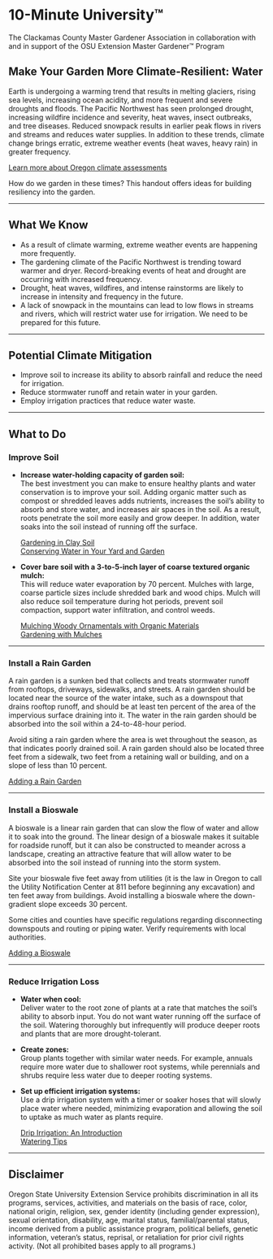 # 10-Minute University™  
The Clackamas County Master Gardener Association in collaboration with and in support of the OSU Extension Master Gardener™ Program  

## Make Your Garden More Climate-Resilient: Water  

Earth is undergoing a warming trend that results in melting glaciers, rising sea levels, increasing ocean acidity, and more frequent and severe droughts and floods. The Pacific Northwest has seen prolonged drought, increasing wildfire incidence and severity, heat waves, insect outbreaks, and tree diseases. Reduced snowpack results in earlier peak flows in rivers and streams and reduces water supplies. In addition to these trends, climate change brings erratic, extreme weather events (heat waves, heavy rain) in greater frequency.  

[Learn more about Oregon climate assessments](https://blogs.oregonstate.edu/occri/oregon-climate-assessments/)  

How do we garden in these times? This handout offers ideas for building resiliency into the garden.  

---

## What We Know  

- As a result of climate warming, extreme weather events are happening more frequently.  
- The gardening climate of the Pacific Northwest is trending toward warmer and dryer. Record-breaking events of heat and drought are occurring with increased frequency.  
- Drought, heat waves, wildfires, and intense rainstorms are likely to increase in intensity and frequency in the future.  
- A lack of snowpack in the mountains can lead to low flows in streams and rivers, which will restrict water use for irrigation. We need to be prepared for this future.  

---

## Potential Climate Mitigation  

- Improve soil to increase its ability to absorb rainfall and reduce the need for irrigation.  
- Reduce stormwater runoff and retain water in your garden.  
- Employ irrigation practices that reduce water waste.  

---

## What to Do  

### Improve Soil  

- **Increase water-holding capacity of garden soil:**  
  The best investment you can make to ensure healthy plants and water conservation is to improve your soil. Adding organic matter such as compost or shredded leaves adds nutrients, increases the soil’s ability to absorb and store water, and increases air spaces in the soil. As a result, roots penetrate the soil more easily and grow deeper. In addition, water soaks into the soil instead of running off the surface.  

  [Gardening in Clay Soil](https://cmastergardeners.files.wordpress.com/2022/02/gardening-in-clay-soil.pdf)  
  [Conserving Water in Your Yard and Garden](https://catalog.extension.oregonstate.edu/sites/catalog/files/project/pdf/em9125.pdf)  

- **Cover bare soil with a 3-to-5-inch layer of coarse textured organic mulch:**  
  This will reduce water evaporation by 70 percent. Mulches with large, coarse particle sizes include shredded bark and wood chips. Mulch will also reduce soil temperature during hot periods, prevent soil compaction, support water infiltration, and control weeds.  

  [Mulching Woody Ornamentals with Organic Materials](https://catalog.extension.oregonstate.edu/sites/catalog/files/project/pdf/ec1629.pdf)  
  [Gardening with Mulches](https://cmastergardeners.files.wordpress.com/2022/02/gardening-with-mulch.pdf)  

---

### Install a Rain Garden  

A rain garden is a sunken bed that collects and treats stormwater runoff from rooftops, driveways, sidewalks, and streets. A rain garden should be located near the source of the water intake, such as a downspout that drains rooftop runoff, and should be at least ten percent of the area of the impervious surface draining into it. The water in the rain garden should be absorbed into the soil within a 24-to-48-hour period.  

Avoid siting a rain garden where the area is wet throughout the season, as that indicates poorly drained soil. A rain garden should also be located three feet from a sidewalk, two feet from a retaining wall or building, and on a slope of less than 10 percent.  

[Adding a Rain Garden](https://cmastergardeners.files.wordpress.com/2023/04/adding-a-rain-garden.pdf)  

---

### Install a Bioswale  

A bioswale is a linear rain garden that can slow the flow of water and allow it to soak into the ground. The linear design of a bioswale makes it suitable for roadside runoff, but it can also be constructed to meander across a landscape, creating an attractive feature that will allow water to be absorbed into the soil instead of running into the storm system.  

Site your bioswale five feet away from utilities (it is the law in Oregon to call the Utility Notification Center at 811 before beginning any excavation) and ten feet away from buildings. Avoid installing a bioswale where the down-gradient slope exceeds 30 percent.  

Some cities and counties have specific regulations regarding disconnecting downspouts and routing or piping water. Verify requirements with local authorities.  

[Adding a Bioswale](https://cmastergardeners.files.wordpress.com/2023/04/adding-a-bioswale.pdf)  

---

### Reduce Irrigation Loss  

- **Water when cool:**  
  Deliver water to the root zone of plants at a rate that matches the soil’s ability to absorb input. You do not want water running off the surface of the soil. Watering thoroughly but infrequently will produce deeper roots and plants that are more drought-tolerant.  

- **Create zones:**  
  Group plants together with similar water needs. For example, annuals require more water due to shallower root systems, while perennials and shrubs require less water due to deeper rooting systems.  

- **Set up efficient irrigation systems:**  
  Use a drip irrigation system with a timer or soaker hoses that will slowly place water where needed, minimizing evaporation and allowing the soil to uptake as much water as plants require.  

  [Drip Irrigation: An Introduction](https://extension.oregonstate.edu/catalog/pub/em8782-s)  
  [Watering Tips](https://cmastergardeners.files.wordpress.com/2022/02/watering-tips.pdf)  

---

## Disclaimer  

Oregon State University Extension Service prohibits discrimination in all its programs, services, activities, and materials on the basis of race, color, national origin, religion, sex, gender identity (including gender expression), sexual orientation, disability, age, marital status, familial/parental status, income derived from a public assistance program, political beliefs, genetic information, veteran’s status, reprisal, or retaliation for prior civil rights activity. (Not all prohibited bases apply to all programs.)